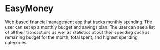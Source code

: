 # EasyMoney

Web-based financial management app that tracks monthly spending. The user can set up a monthly budget and savings plan. The user can see a list of all their transactions as well as statistics about their spending such as remaining budget for the month, total spent, and highest spending categories.
